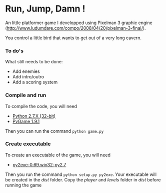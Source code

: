 Run, Jump, Damn !
=============

An little platformer game I developped using Pixelman 3 graphic engine (http://www.ludumdare.com/compo/2008/04/20/pixelman-3-final/).

You control a little bird that wants to get out of a very long cavern.

### To do's ###
What still needs to be done:
*  Add enemies
*  Add intro/outro
*  Add a scoring system
 

### Compile and run ###
To compile the code, you will need
*  [Python 2.7.X (32-bit)](http://python.org/download/)
*  [PyGame 1.9.1](http://pygame.org/download.shtml)


Then you can run the command `python game.py`

### Create executable ###
To create an executable of the game, you will need
*  [py2exe-0.69.win32-py2.7](http://sourceforge.net/projects/py2exe/files/py2exe/0.6.9/)

Then you run the command `python setup.py py2exe`. Your executable will be created in the _dist_ folder. Copy the _player_ and _levels_ folder in _dist_ before running the game

